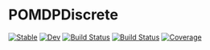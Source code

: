 # POMDPDiscrete

[![Stable](https://img.shields.io/badge/docs-stable-blue.svg)](https://blueshrapnel.github.io/POMDPDiscrete.jl/stable)
[![Dev](https://img.shields.io/badge/docs-dev-blue.svg)](https://blueshrapnel.github.io/POMDPDiscrete.jl/dev)
[![Build Status](https://github.com/blueshrapnel/POMDPDiscrete.jl/actions/workflows/CI.yml/badge.svg?branch=main)](https://github.com/blueshrapnel/POMDPDiscrete.jl/actions/workflows/CI.yml?query=branch%3Amain)
[![Build Status](https://travis-ci.com/blueshrapnel/POMDPDiscrete.jl.svg?branch=main)](https://travis-ci.com/blueshrapnel/POMDPDiscrete.jl)
[![Coverage](https://codecov.io/gh/blueshrapnel/POMDPDiscrete.jl/branch/main/graph/badge.svg)](https://codecov.io/gh/blueshrapnel/POMDPDiscrete.jl)
